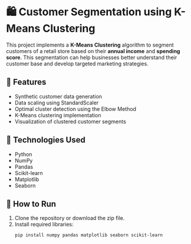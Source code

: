 # 🛍️ Customer Segmentation using K-Means Clustering

This project implements a **K-Means Clustering** algorithm to segment customers of a retail store based on their **annual income** and **spending score**. This segmentation can help businesses better understand their customer base and develop targeted marketing strategies.

## 📌 Features

- Synthetic customer data generation
- Data scaling using StandardScaler
- Optimal cluster detection using the Elbow Method
- K-Means clustering implementation
- Visualization of clustered customer segments

## 📂 Technologies Used

- Python
- NumPy
- Pandas
- Scikit-learn
- Matplotlib
- Seaborn

## 🚀 How to Run

1. Clone the repository or download the zip file.
2. Install required libraries:
   ```bash
   pip install numpy pandas matplotlib seaborn scikit-learn
